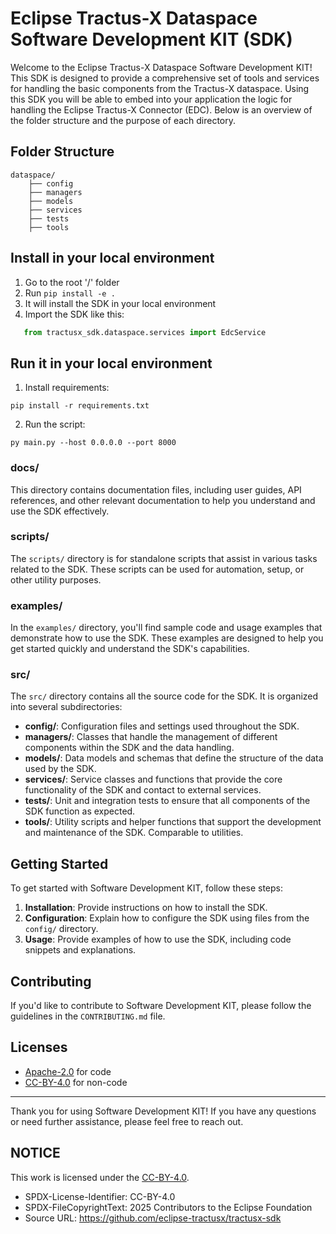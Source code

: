 <!--

Eclipse Tractus-X - Software Development KIT

Copyright (c) 2025 Contributors to the Eclipse Foundation

See the NOTICE file(s) distributed with this work for additional
information regarding copyright ownership.

This work is made available under the terms of the
Creative Commons Attribution 4.0 International (CC-BY-4.0) license,
which is available at
https://creativecommons.org/licenses/by/4.0/legalcode.

SPDX-License-Identifier: CC-BY-4.0

-->

<!-- 
    Template Generated using an LLM AI Agent
    Revised by an human committer
-->

# Eclipse Tractus-X Dataspace Software Development KIT (SDK)

Welcome to the Eclipse Tractus-X Dataspace Software Development KIT! This SDK is designed to provide a comprehensive set of tools and services for handling the basic components from the Tractus-X dataspace. Using this SDK you will be able to embed into your application the logic for handling the Eclipse Tractus-X Connector (EDC).  Below is an overview of the folder structure and the purpose of each directory.

## Folder Structure

```
dataspace/
    ├── config
    ├── managers
    ├── models
    ├── services
    ├── tests
    ├── tools
```

## Install in your local environment

1. Go to the root '/' folder
2. Run `pip install -e .`
3. It will install the SDK in your local environment
4. Import the SDK like this:

```python
   from tractusx_sdk.dataspace.services import EdcService
```

## Run it in your local environment

1. Install requirements:

`pip install -r requirements.txt`

2. Run the script:

```py main.py --host 0.0.0.0 --port 8000```


### docs/
This directory contains documentation files, including user guides, API references, and other relevant documentation to help you understand and use the SDK effectively.

### scripts/
The `scripts/` directory is for standalone scripts that assist in various tasks related to the SDK. These scripts can be used for automation, setup, or other utility purposes.

### examples/
In the `examples/` directory, you'll find sample code and usage examples that demonstrate how to use the SDK. These examples are designed to help you get started quickly and understand the SDK's capabilities.

### src/
The `src/` directory contains all the source code for the SDK. It is organized into several subdirectories:

- **config/**: Configuration files and settings used throughout the SDK.
- **managers/**: Classes that handle the management of different components within the SDK and the data handling.
- **models/**: Data models and schemas that define the structure of the data used by the SDK.
- **services/**: Service classes and functions that provide the core functionality of the SDK and contact to external services.
- **tests/**: Unit and integration tests to ensure that all components of the SDK function as expected.
- **tools/**: Utility scripts and helper functions that support the development and maintenance of the SDK. Comparable to utilities.

## Getting Started

To get started with Software Development KIT, follow these steps:

1. **Installation**: Provide instructions on how to install the SDK.
2. **Configuration**: Explain how to configure the SDK using files from the `config/` directory.
3. **Usage**: Provide examples of how to use the SDK, including code snippets and explanations.

## Contributing

If you'd like to contribute to Software Development KIT, please follow the guidelines in the `CONTRIBUTING.md` file.

## Licenses

- [Apache-2.0](https://raw.githubusercontent.com/eclipse-tractusx/tractusx-sdk/main/LICENSE) for code
- [CC-BY-4.0](https://spdx.org/licenses/CC-BY-4.0.html) for non-code
---

Thank you for using Software Development KIT! If you have any questions or need further assistance, please feel free to reach out.

## NOTICE

This work is licensed under the [CC-BY-4.0](https://creativecommons.org/licenses/by/4.0/legalcode).

- SPDX-License-Identifier: CC-BY-4.0
- SPDX-FileCopyrightText: 2025 Contributors to the Eclipse Foundation
- Source URL: https://github.com/eclipse-tractusx/tractusx-sdk